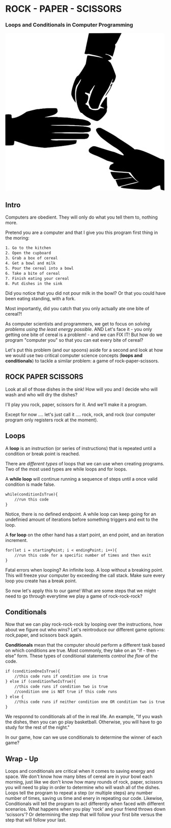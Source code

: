 # ROCK - PAPER - SCISSORS

### Loops and Conditionals in Computer Programming

<img src="./rock-paper-scissors.png" width="500">

## Intro

Computers are obedient. They will only do what you tell them to, nothing more.

Pretend you are a computer and that I give you this program first thing in the moring:

```
1. Go to the kitchen
2. Open the cupboard
3. Grab a box of cereal
4. Get a bowl and milk
5. Pour the cereal into a bowl
6. Take a bite of cereal
7. Finish eating your cereal
8. Put dishes in the sink
```

Did you notice that you did not pour milk in the bowl?
Or that you could have been eating standing, with a fork.

Most importantly, did you catch that you only actually ate one bite of cereal?!

As computer scientists and programmers, we get to focus on _solving problems using the least energy possible_. AND Let's face it - you only getting one bite of cereal is a problem! - and we can FIX IT! But how do we program "computer you" so that you can eat every bite of cereal?

Let's put this problem (and our spoons) aside for a second and look at how we would use two critical computer science concepts (**loops and conditionals**) to tackle a similar problem: a game of rock-paper-scissors.

## ROCK PAPER SCISSORS

Look at all of those dishes in the sink! How will you and I decide who will wash and who will dry the dishes?

I'll play you rock, paper, scissors for it. And we'll make it a program.

Except for now .... let's just call it .... rock, rock, and rock (our computer program only registers rock at the moment).

## Loops

A **loop** is an instruction (or series of instructions) that is repeated until a condition or break point is reached.

There are _different types_ of loops that we can use when creating programs. Two of the most used types are while loops and for loops.

A **while loop** will continue running a sequence of steps until a once valid condition is made false.

```
while(conditionIsTrue){
    //run this code
}
```

Notice, there is no defined endpoint. A while loop can keep going for an undefinied amount of iterations before something triggers and exit to the loop.

A **for loop** on the other hand has a start point, an end point, and an iteration increment.

```
for(let i = startingPoint; i < endingPoint; i++){
    //run this code for a specific number of times and then exit
}
```

Fatal errors when looping? An infinite loop. A loop without a breaking point. This will freeze your computer by exceeding the call stack. Make sure every loop you create has a break point.

So now let's apply this to our game! What are some steps that we might need to go through everytime we play a game of rock-rock-rock?

## Conditionals

Now that we can play rock-rock-rock by looping over the instructions, how about we figure out who wins? Let's reintroduce our different game options: rock,paper, and scissors back again.

**Conditionals** mean that the computer should perform a different task based on which conditions are true. Most commonly, they take on an "if - then - else" form. These types of conditional statements _control the flow_ of the code.

```
if (conditionOneIsTrue){
    //this code runs if condition one is true
} else if (conditionTwoIsTrue){
    //this code runs if condition two is true
    //condition one is NOT true if this code runs
} else {
    //this code runs if neither condition one OR condition two is true
}
```

We responnd to conditionals all of the in real life. An example, "If you wash the dishes, then you can go play basketball. Otherwise, you will have to go study for the rest of the night."

In our game, how can we use conditionals to determine the winner of each game?

## Wrap - Up

Loops and conditionals are critical when it comes to saving energy and space. We don't know how many bites of cereal are in your bowl each morning, just like we don't know how many rounds of rock, paper, scissors you will need to play in order to determine who will wash all of the dishes. Loops tell the program to repeat a step (or multiple steps) any number number of times, saving us time and enery in repeating our code. Likewise, Conditionals will tell the program to act differently when faced with different scenarios. What happens when you play 'rock' and your friend throws down 'scissors'? Or determining the step that will follow your first bite versus the step that will follow your last.
